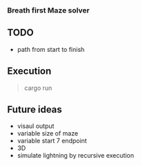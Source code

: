 ### Breath first Maze solver

## TODO

* path from start to finish

## Execution

> cargo run

## Future ideas

* visaul output
* variable size of maze
* variable start 7 endpoint
* 3D
* simulate lightning by recursive execution

